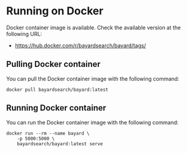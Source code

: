 # Running on Docker

Docker container image is available. Check the available version at the following URL:
- https://hub.docker.com/r/bayardsearch/bayard/tags/

## Pulling Docker container

You can pull the Docker container image with the following command:

```shell script
docker pull bayardsearch/bayard:latest
```

## Running Docker container

You can run the Docker container image with the following command:

```shell script
docker run --rm --name bayard \
    -p 5000:5000 \
    bayardsearch/bayard:latest serve
```
